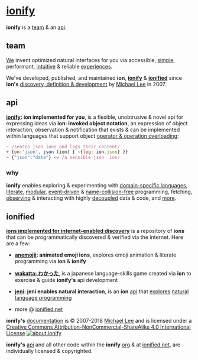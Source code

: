 # [ionify](http://ionify.net)

**ionify** is a [team](#team) & an [api](#api).

## team

[We](https://github.com/orgs/ionify/people)
invent optimized natural interfaces for you via accessible,
[simple](https://anemojii.glitch.me/),
performant,
[intuitive](https://github.com/ionified/jeni-ions.iskitz.net/blob/public/jeni.play.js)
& reliable
[experiences](http://ionified.net/).

We've developed, published, and maintained
**ion**, [**ionify**](#api) & [**ionified**](#ionified)
since **ion's**
[discovery, definition & development](story.md)
by
[Michael Lee](https://github.com/iskitz)
in 2007.


## api

**[ionify](https://github.com/ionify/ionify):
ion implemented for you**, is a flexible, unobtrusive & novel api for expressing
ideas via **ion: invoked object notation**, an expression of object interaction, observation
& notification that exists & can be implemented within languages that support object
[operator & operation overloading](https://en.wikipedia.org/wiki/Operator_overloading):

```javascript
~ /senses json ions and logs their content/
+ {on:'json', json (ion) { ~{log: ion.json} }}
~ {"json":"data"} <= /a sensible json  ion/
```

### why

**ionify** enables exploring & experimenting with
[domain-specific languages](https://github.com/ionify/ionify/README.md#domain-specific-languages),
[literate](https://github.com/ionify/ionify/blob/public/README.md#literate-programming),
[modular](https://github.com/ionify/ionify/blob/public/README.md#modular-programming),
[event-driven](https://github.com/ionify/ionify/blob/public/README.md#event-driven-programming)
&
[name-collision-free](https://github.com/ionify/ionify/blob/public/README.md#name-collision-freedom)
programming, fetching,
[observing](https://github.com/ionify/ionify/blob/public/README.md#decoupled-observation)
& interacting with highly
[decoupled](https://github.com/ionify/ionify/blob/public/README.md#name-collision-freedom)
data & code, and
[more](https://github.com/ionify/ideas/).


## ionified

[**ions implemented for internet-enabled discovery**](http://ionified.net/)
is a repository of **ions** that can be programmatically discovered & verified via the internet. Here are a few:

+ **[anemojii](https://anemojii.glitch.me/): animated emoji ions**,
  explores emoji animation & literate programming via **ion** & **ionify**


+ **[wakatta: わかった](https://wakatta.glitch.me/)**,
  is a japanese language-skills game created via **ion** to
  exercise & guide **ionify's** api development


+ **[jeni](https://github.com/ionified/jeni-ions.iskitz.net/blob/public/jeni.play.js):
  jeni enables natural interaction**, is an **ion**
  [api](https://github.com/ionified/jeni-ions.iskitz.net)
  that
  [explores](https://jeni.glitch.me/)
  [natural language programming](https://en.wikipedia.org/wiki/Natural_language_programming)


+ more @ [ionified.net](http://ionified.net/)


**ionify's** [documentation](https://github.com/ionify/about) is &copy; 2007-2018 [Michael Lee](https://github.com/iskitz/) and is licensed under a
[Creative Commons Attribution-NonCommercial-ShareAlike 4.0 International License](http://creativecommons.org/licenses/by-nc-sa/4.0/) [![about.ionify](https://i.creativecommons.org/l/by-nc-sa/4.0/80x15.png "Creative Commons License")](http://creativecommons.org/licenses/by-nc-sa/4.0/)

**ionify's** [api](https://github.com/ionify/ionify)
and all other code within the **ionify**
[org](https://github.com/ionify/)
& at
[ionified.net](http://ionified.net/),
are individually licensed & copyrighted.
